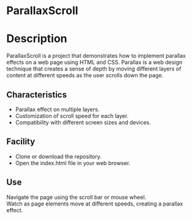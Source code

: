 # ParallaxScroll

# Description
ParallaxScroll is a project that demonstrates how to implement parallax effects on a web page using HTML and CSS. Parallax is a web design technique that creates a sense of depth by moving different layers of content at different speeds as the user scrolls down the page.

## Characteristics
* Parallax effect on multiple layers.
* Customization of scroll speed for each layer.
* Compatibility with different screen sizes and devices.

## Facility
* Clone or download the repository.
* Open the index.html file in your web browser.

## Use
Navigate the page using the scroll bar or mouse wheel.<br>
Watch as page elements move at different speeds, creating a parallax effect.
